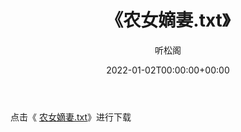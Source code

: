 ﻿---
title:  《农女嫡妻.txt》
date:   2022-01-02T00:00:00+00:00
author: 听松阁
layout: post
permalink: /农女嫡妻/
categories: 小说
tags: [小说]
---

点击《 [农女嫡妻.txt](http://img.660000.xyz/bookstukust/book/bntxt/10/农女嫡妻.txt)》进行下载